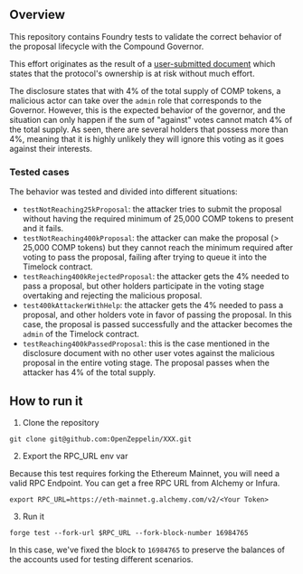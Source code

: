 ## Overview

This repository contains Foundry tests to validate the correct behavior of the proposal lifecycle with the Compound Governor.

This effort originates as the result of a [user-submitted document](https://docs.google.com/document/d/1KWtygfO02vUJ20yY8QKfBJGZMbi8FFDmlCIcoY4iEbg/edit) which states that the protocol's ownership is at risk without much effort.

The disclosure states that with 4% of the total supply of COMP tokens, a malicious actor can take over the `admin` role that corresponds to the Governor. However, this is the expected behavior of the governor, and the situation can only happen if the sum of "against" votes cannot match 4% of the total supply. As seen, there are several holders that possess more than 4%, meaning that it is highly unlikely they will ignore this voting as it goes against their interests.

### Tested cases

The behavior was tested and divided into different situations:

- `testNotReaching25kProposal`: the attacker tries to submit the proposal without having the required minimum of 25,000 COMP tokens to present and it fails.
- `testNotReaching400kProposal`: the attacker can make the proposal (> 25,000 COMP tokens) but they cannot reach the minimum required after voting to pass the proposal, failing after trying to queue it into the Timelock contract.
- `testReaching400kRejectedProposal`: the attacker gets the 4% needed to pass a proposal, but other holders participate in the voting stage overtaking and rejecting the malicious proposal.
- `test400kAttackerWithHelp`: the attacker gets the 4% needed to pass a proposal, and other holders vote in favor of passing the proposal. In this case, the proposal is passed successfully and the attacker becomes the `admin` of the Timelock contract.
- `testReaching400kPassedProposal`: this is the case mentioned in the disclosure document with no other user votes against the malicious proposal in the entire voting stage. The proposal passes when the attacker has 4% of the total supply.

## How to run it

1. Clone the repository

`git clone git@github.com:OpenZeppelin/XXX.git`

2. Export the RPC_URL env var

Because this test requires forking the Ethereum Mainnet, you will need a valid RPC Endpoint. You can get a free RPC URL from Alchemy or Infura.

`export RPC_URL=https://eth-mainnet.g.alchemy.com/v2/<Your Token>`

3. Run it

`forge test --fork-url $RPC_URL --fork-block-number 16984765`

In this case, we've fixed the block to `16984765` to preserve the balances of the accounts used for testing different scenarios.
